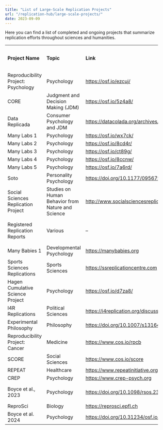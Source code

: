 ```yaml
---
title: "List of Large-Scale Replication Projects"
url: "/replication-hub/large-scale-projects/"
date: 2023-09-09
---
```


Here you can find a list of completed and ongoing projects that summarize replication efforts throughout sciences and humanities.

<table>
  <tr>
   <td><strong>Project Name</strong>
   </td>
   <td><strong>Topic</strong>
   </td>
   <td><strong>Link</strong>
   </td>
   <td><strong>Included in FReD?</strong>
   </td>
   <td><strong>Ongoing as of June 2024?</strong>
   </td>
  </tr>
  <tr>
   <td>Reproducibility Project: Psychology
   </td>
   <td>Psychology
   </td>
   <td><a href="https://osf.io/ezcuj/">https://osf.io/ezcuj/</a> 
   </td>
   <td>Yes
   </td>
   <td>No
   </td>
  </tr>
  <tr>
   <td>CORE
   </td>
   <td>Judgment and Decision Making (JDM)
   </td>
   <td><a href="https://osf.io/5z4a8/">https://osf.io/5z4a8/</a> 
   </td>
   <td>Yes
   </td>
   <td>Yes
   </td>
  </tr>
  <tr>
   <td>Data Replicada
   </td>
   <td>Consumer Psychology and JDM
   </td>
   <td><a href="https://datacolada.org/archives/category/replication">https://datacolada.org/archives/category/replication</a> 
   </td>
   <td>Yes
   </td>
   <td>No
   </td>
  </tr>
  <tr>
   <td>Many Labs 1
   </td>
   <td>Psychology
   </td>
   <td><a href="https://osf.io/wx7ck/">https://osf.io/wx7ck/</a> 
   </td>
   <td>Yes
   </td>
   <td>No
   </td>
  </tr>
  <tr>
   <td>Many Labs 2
   </td>
   <td>Psychology
   </td>
   <td><a href="https://osf.io/8cd4r/">https://osf.io/8cd4r/</a> 
   </td>
   <td>Yes
   </td>
   <td>No
   </td>
  </tr>
  <tr>
   <td>Many Labs 3
   </td>
   <td>Psychology
   </td>
   <td><a href="https://osf.io/ct89g/">https://osf.io/ct89g/</a> 
   </td>
   <td>Yes
   </td>
   <td>No
   </td>
  </tr>
  <tr>
   <td>Many Labs 4
   </td>
   <td>Psychology
   </td>
   <td><a href="https://osf.io/8ccnw/">https://osf.io/8ccnw/</a> 
   </td>
   <td>No
   </td>
   <td>No
   </td>
  </tr>
  <tr>
   <td>Many Labs 5
   </td>
   <td>Psychology
   </td>
   <td><a href="https://osf.io/7a6rd/">https://osf.io/7a6rd/</a> 
   </td>
   <td>No
   </td>
   <td>No
   </td>
  </tr>
  <tr>
   <td>Soto
   </td>
   <td>Personality Psychology
   </td>
   <td><a href="https://doi.org/10.1177/0956797619831612">https://doi.org/10.1177/0956797619831612</a> 
   </td>
   <td>Yes
   </td>
   <td>No
   </td>
  </tr>
  <tr>
   <td>Social Sciences Replication Project
   </td>
   <td>Studies on Human Behavior from Nature and Science
   </td>
   <td><a href="http://www.socialsciencesreplicationproject.com">http://www.socialsciencesreplicationproject.com</a> 
   </td>
   <td>Yes
   </td>
   <td>No
   </td>
  </tr>
  <tr>
   <td>Registered Replication Reports
   </td>
   <td>Various
   </td>
   <td>– 
   </td>
   <td>Results from 10 RRRs are included
   </td>
   <td>Yes
   </td>
  </tr>
  <tr>
   <td>Many Babies 1
   </td>
   <td>Developmental Psychology
   </td>
   <td><a href="https://manybabies.org">https://manybabies.org</a> 
   </td>
   <td>No
   </td>
   <td>Yes
   </td>
  </tr>
  <tr>
   <td>Sports Sciences Replications
   </td>
   <td>Sports Sciences
   </td>
   <td><a href="https://ssreplicationcentre.com">https://ssreplicationcentre.com</a> 
   </td>
   <td>No
   </td>
   <td>Yes
   </td>
  </tr>
  <tr>
   <td>Hagen Cumulative Science Project
   </td>
   <td>Psychology
   </td>
   <td><a href="https://osf.io/d7za8/">https://osf.io/d7za8/</a> 
   </td>
   <td>No
   </td>
   <td>No
   </td>
  </tr>
  <tr>
   <td>I4R Replications
   </td>
   <td>Political Sciences
   </td>
   <td><a href="https://i4replication.org/discussion_paper.html">https://i4replication.org/discussion_paper.html</a> 
   </td>
   <td>No
   </td>
   <td>Yes
   </td>
  </tr>
  <tr>
   <td>Experimental Philosophy
   </td>
   <td>Philosophy
   </td>
   <td><span style="text-decoration:underline;">h<a href="https://doi.org/10.1007/s13164-018-0400-9">ttps://doi.org/10.1007/s13164-018-0400-9</a> </span>
   </td>
   <td>Partly
   </td>
   <td>No
   </td>
  </tr>
  <tr>
   <td>Reproducibility Project: Cancer
   </td>
   <td>Medicine
   </td>
   <td><a href="https://www.cos.io/rpcb">https://www.cos.io/rpcb</a> 
   </td>
   <td>No
   </td>
   <td>No
   </td>
  </tr>
  <tr>
   <td>SCORE
   </td>
   <td>Social Sciences
   </td>
   <td><a href="https://www.cos.io/score">https://www.cos.io/score</a> 
   </td>
   <td>No
   </td>
   <td>Yes
   </td>
  </tr>
  <tr>
   <td>REPEAT
   </td>
   <td>Healthcare
   </td>
   <td><a href="https://www.repeatinitiative.org">https://www.repeatinitiative.org</a> 
   </td>
   <td>No
   </td>
   <td>No
   </td>
  </tr>
  <tr>
   <td>CREP
   </td>
   <td>Psychology
   </td>
   <td><a href="https://www.crep-psych.org">https://www.crep-psych.org</a> 
   </td>
   <td>No
   </td>
   <td>Yes
   </td>
  </tr>
  <tr>
   <td>Boyce et al., 2023
   </td>
   <td>Psychology
   </td>
   <td><a href="https://doi.org/10.1098/rsos.231240">https://doi.org/10.1098/rsos.231240</a>
   </td>
   <td>Yes (validation pending)
   </td>
   <td>No
   </td>
  </tr>
  <tr>
   <td>ReproSci
   </td>
   <td>Biology
   </td>
   <td><a href="https://reprosci.epfl.ch">https://reprosci.epfl.ch</a>
   </td>
   <td>No
   </td>
   <td>Yes
   </td>
  </tr>
  <tr>
   <td>Boyce et al. 2024
   </td>
   <td>Psychology
   </td>
   <td><a href="https://doi.org/10.31234/osf.io/an3yb">https://doi.org/10.31234/osf.io/an3yb</a>
   </td>
   <td>No
   </td>
   <td>No
   </td>
  </tr>
</table>

